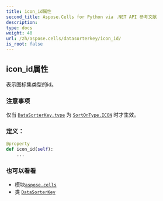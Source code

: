 ```yaml
---
title: icon_id属性
second_title: Aspose.Cells for Python via .NET API 参考文献
description:
type: docs
weight: 40
url: /zh/aspose.cells/datasorterkey/icon_id/
is_root: false
---
```

## icon_id属性

表示图标集类型的id。

### 注意事项

仅当 [`DataSorterKey.type`](/cells/python-net/zh/aspose.cells/datasorterkey#type) 为 [`SortOnType.ICON`](/cells/python-net/zh/aspose.cells/sortontype#ICON) 时才生效。
### 定义：
```python
@property
def icon_id(self):
    ...
```

### 也可以看看
* 模块[`aspose.cells`](../../)
* 类 [`DataSorterKey`](/cells/python-net/zh/aspose.cells/datasorterkey)
